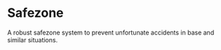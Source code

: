 # Safezone
A robust safezone system to prevent unfortunate accidents in base and similar situations.
